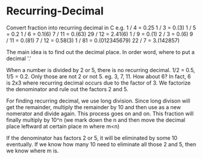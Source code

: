 # Recurring-Decimal
Convert fraction into recurring decimal in C
e.g.
1 / 4 = 0.25
1 / 3 = 0.(3)
1 / 5 = 0.2
1 / 6 = 0.1(6)
7 / 11 = 0.(63)
29 / 12 = 2.41(6)
1 / 9 = 0.(1)
2 / 3 = 0.(6)
9 / 11 = 0.(81)
7 / 12 = 0.58(3)
1 / 81 = 0.(012345679)
22 / 7 = 3.(142857)

The main idea is to find out the decimal place. In order word, where to put a decimal '.'

When a number is divided by 2 or 5, there is no recurring decimal. 1/2 = 0.5, 1/5 = 0.2. Only those are not 2 or not 5. eg. 3, 7, 11. How about 6? In fact, 6 is 2x3 where recurring decimal occurs due to the factor of 3. We factorize the denominator and rule out the factors 2 and 5.

For finding recurring decimal, we use long division. Since long divison will get the remainder, multiply the remainder by 10 and then use as a new nomerator and divide again. This process goes on and on. This fraction will finally multiply by 10^n (we mark down the n and then move the decimal place leftward at certain place m where m<n)

If the denominator has factors 2 or 5, it will be eliminated by some 10 eventually. If we know how many 10 need to eliminate all those 2 and 5, then we know where m is.
